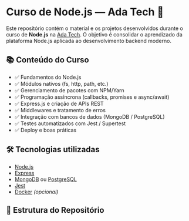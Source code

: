# Curso de Node.js — Ada Tech 🚀

Este repositório contém o material e os projetos desenvolvidos durante o curso de **Node.js** na [Ada Tech](https://ada.tech/). O objetivo é consolidar o aprendizado da plataforma Node.js aplicada ao desenvolvimento backend moderno.

## 📚 Conteúdo do Curso

- ✅ Fundamentos do Node.js
- ✅ Módulos nativos (fs, http, path, etc.)
- ✅ Gerenciamento de pacotes com NPM/Yarn
- ✅ Programação assíncrona (callbacks, promises e async/await)
- ✅ Express.js e criação de APIs REST
- ✅ Middlewares e tratamento de erros
- ✅ Integração com bancos de dados (MongoDB / PostgreSQL)
- ✅ Testes automatizados com Jest / Supertest
- ✅ Deploy e boas práticas

## 🛠️ Tecnologias utilizadas

- [Node.js](https://nodejs.org/)
- [Express](https://expressjs.com/)
- [MongoDB](https://www.mongodb.com/) ou [PostgreSQL](https://www.postgresql.org/)
- [Jest](https://jestjs.io/)
- [Docker](https://www.docker.com/) *(opcional)*

## 📁 Estrutura do Repositório

